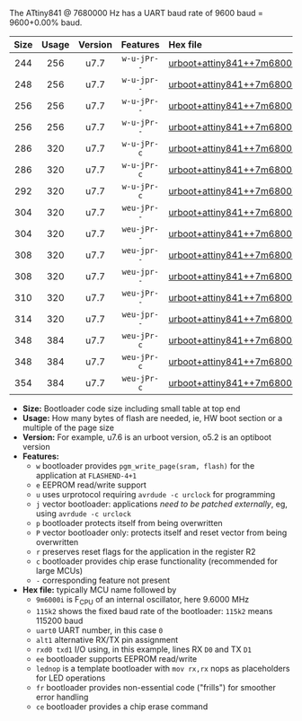 The ATtiny841 @ 7680000 Hz has a UART baud rate of 9600 baud = 9600+0.00% baud.

|Size|Usage|Version|Features|Hex file|
|:-:|:-:|:-:|:-:|:--|
|244|256|u7.7|`w-u-jPr--`|[urboot+attiny841++7m6800i++++9k6_uart0_alt1_rxb2_txa7_lednop.hex](https://raw.githubusercontent.com/stefanrueger/urboot.hex/main/mcus/attiny841/internal_oscillator/fint++7m6800_Hz/br++++9k6_bps/urboot+attiny841++7m6800i++++9k6_uart0_alt1_rxb2_txa7_lednop.hex)|
|248|256|u7.7|`w-u-jpr--`|[urboot+attiny841++7m6800i++++9k6_uart0_alt1_rxb2_txa7_lednop_fr.hex](https://raw.githubusercontent.com/stefanrueger/urboot.hex/main/mcus/attiny841/internal_oscillator/fint++7m6800_Hz/br++++9k6_bps/urboot+attiny841++7m6800i++++9k6_uart0_alt1_rxb2_txa7_lednop_fr.hex)|
|256|256|u7.7|`w-u-jPr--`|[urboot+attiny841++7m6800i++++9k6_uart0_rxa2_txa1_lednop_fr.hex](https://raw.githubusercontent.com/stefanrueger/urboot.hex/main/mcus/attiny841/internal_oscillator/fint++7m6800_Hz/br++++9k6_bps/urboot+attiny841++7m6800i++++9k6_uart0_rxa2_txa1_lednop_fr.hex)|
|256|256|u7.7|`w-u-jPr--`|[urboot+attiny841++7m6800i++++9k6_uart1_rxa4_txa5_lednop_fr.hex](https://raw.githubusercontent.com/stefanrueger/urboot.hex/main/mcus/attiny841/internal_oscillator/fint++7m6800_Hz/br++++9k6_bps/urboot+attiny841++7m6800i++++9k6_uart1_rxa4_txa5_lednop_fr.hex)|
|286|320|u7.7|`w-u-jPr-c`|[urboot+attiny841++7m6800i++++9k6_uart0_rxa2_txa1_lednop_fr_ce.hex](https://raw.githubusercontent.com/stefanrueger/urboot.hex/main/mcus/attiny841/internal_oscillator/fint++7m6800_Hz/br++++9k6_bps/urboot+attiny841++7m6800i++++9k6_uart0_rxa2_txa1_lednop_fr_ce.hex)|
|286|320|u7.7|`w-u-jPr-c`|[urboot+attiny841++7m6800i++++9k6_uart1_rxa4_txa5_lednop_fr_ce.hex](https://raw.githubusercontent.com/stefanrueger/urboot.hex/main/mcus/attiny841/internal_oscillator/fint++7m6800_Hz/br++++9k6_bps/urboot+attiny841++7m6800i++++9k6_uart1_rxa4_txa5_lednop_fr_ce.hex)|
|292|320|u7.7|`w-u-jPr-c`|[urboot+attiny841++7m6800i++++9k6_uart0_alt1_rxb2_txa7_lednop_fr_ce.hex](https://raw.githubusercontent.com/stefanrueger/urboot.hex/main/mcus/attiny841/internal_oscillator/fint++7m6800_Hz/br++++9k6_bps/urboot+attiny841++7m6800i++++9k6_uart0_alt1_rxb2_txa7_lednop_fr_ce.hex)|
|304|320|u7.7|`weu-jPr--`|[urboot+attiny841++7m6800i++++9k6_uart0_rxa2_txa1_ee_lednop.hex](https://raw.githubusercontent.com/stefanrueger/urboot.hex/main/mcus/attiny841/internal_oscillator/fint++7m6800_Hz/br++++9k6_bps/urboot+attiny841++7m6800i++++9k6_uart0_rxa2_txa1_ee_lednop.hex)|
|304|320|u7.7|`weu-jPr--`|[urboot+attiny841++7m6800i++++9k6_uart1_rxa4_txa5_ee_lednop.hex](https://raw.githubusercontent.com/stefanrueger/urboot.hex/main/mcus/attiny841/internal_oscillator/fint++7m6800_Hz/br++++9k6_bps/urboot+attiny841++7m6800i++++9k6_uart1_rxa4_txa5_ee_lednop.hex)|
|308|320|u7.7|`weu-jpr--`|[urboot+attiny841++7m6800i++++9k6_uart0_rxa2_txa1_ee_lednop_fr.hex](https://raw.githubusercontent.com/stefanrueger/urboot.hex/main/mcus/attiny841/internal_oscillator/fint++7m6800_Hz/br++++9k6_bps/urboot+attiny841++7m6800i++++9k6_uart0_rxa2_txa1_ee_lednop_fr.hex)|
|308|320|u7.7|`weu-jpr--`|[urboot+attiny841++7m6800i++++9k6_uart1_rxa4_txa5_ee_lednop_fr.hex](https://raw.githubusercontent.com/stefanrueger/urboot.hex/main/mcus/attiny841/internal_oscillator/fint++7m6800_Hz/br++++9k6_bps/urboot+attiny841++7m6800i++++9k6_uart1_rxa4_txa5_ee_lednop_fr.hex)|
|310|320|u7.7|`weu-jPr--`|[urboot+attiny841++7m6800i++++9k6_uart0_alt1_rxb2_txa7_ee_lednop.hex](https://raw.githubusercontent.com/stefanrueger/urboot.hex/main/mcus/attiny841/internal_oscillator/fint++7m6800_Hz/br++++9k6_bps/urboot+attiny841++7m6800i++++9k6_uart0_alt1_rxb2_txa7_ee_lednop.hex)|
|314|320|u7.7|`weu-jpr--`|[urboot+attiny841++7m6800i++++9k6_uart0_alt1_rxb2_txa7_ee_lednop_fr.hex](https://raw.githubusercontent.com/stefanrueger/urboot.hex/main/mcus/attiny841/internal_oscillator/fint++7m6800_Hz/br++++9k6_bps/urboot+attiny841++7m6800i++++9k6_uart0_alt1_rxb2_txa7_ee_lednop_fr.hex)|
|348|384|u7.7|`weu-jPr-c`|[urboot+attiny841++7m6800i++++9k6_uart0_rxa2_txa1_ee_lednop_fr_ce.hex](https://raw.githubusercontent.com/stefanrueger/urboot.hex/main/mcus/attiny841/internal_oscillator/fint++7m6800_Hz/br++++9k6_bps/urboot+attiny841++7m6800i++++9k6_uart0_rxa2_txa1_ee_lednop_fr_ce.hex)|
|348|384|u7.7|`weu-jPr-c`|[urboot+attiny841++7m6800i++++9k6_uart1_rxa4_txa5_ee_lednop_fr_ce.hex](https://raw.githubusercontent.com/stefanrueger/urboot.hex/main/mcus/attiny841/internal_oscillator/fint++7m6800_Hz/br++++9k6_bps/urboot+attiny841++7m6800i++++9k6_uart1_rxa4_txa5_ee_lednop_fr_ce.hex)|
|354|384|u7.7|`weu-jPr-c`|[urboot+attiny841++7m6800i++++9k6_uart0_alt1_rxb2_txa7_ee_lednop_fr_ce.hex](https://raw.githubusercontent.com/stefanrueger/urboot.hex/main/mcus/attiny841/internal_oscillator/fint++7m6800_Hz/br++++9k6_bps/urboot+attiny841++7m6800i++++9k6_uart0_alt1_rxb2_txa7_ee_lednop_fr_ce.hex)|

- **Size:** Bootloader code size including small table at top end
- **Usage:** How many bytes of flash are needed, ie, HW boot section or a multiple of the page size
- **Version:** For example, u7.6 is an urboot version, o5.2 is an optiboot version
- **Features:**
  + `w` bootloader provides `pgm_write_page(sram, flash)` for the application at `FLASHEND-4+1`
  + `e` EEPROM read/write support
  + `u` uses urprotocol requiring `avrdude -c urclock` for programming
  + `j` vector bootloader: applications *need to be patched externally*, eg, using `avrdude -c urclock`
  + `p` bootloader protects itself from being overwritten
  + `P` vector bootloader only: protects itself and reset vector from being overwritten
  + `r` preserves reset flags for the application in the register R2
  + `c` bootloader provides chip erase functionality (recommended for large MCUs)
  + `-` corresponding feature not present
- **Hex file:** typically MCU name followed by
  + `9m6000i` is F<sub>CPU</sub> of an internal oscillator, here 9.6000 MHz
  + `115k2` shows the fixed baud rate of the bootloader: `115k2` means 115200 baud
  + `uart0` UART number, in this case `0`
  + `alt1` alternative RX/TX pin assignment
  + `rxd0 txd1` I/O using, in this example, lines RX `D0` and TX `D1`
  + `ee` bootloader supports EEPROM read/write
  + `lednop` is a template bootloader with `mov rx,rx` nops as placeholders for LED operations
  + `fr` bootloader provides non-essential code ("frills") for smoother error handling
  + `ce` bootloader provides a chip erase command
